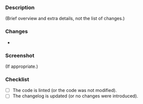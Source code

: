 ### Description

(Brief overview and extra details, not the list of changes.)

### Changes

- 

### Screenshot

(If appropriate.)

### Checklist

- [ ] The code is linted (or the code was not modified).
- [ ] The changelog is updated (or no changes were introduced).
